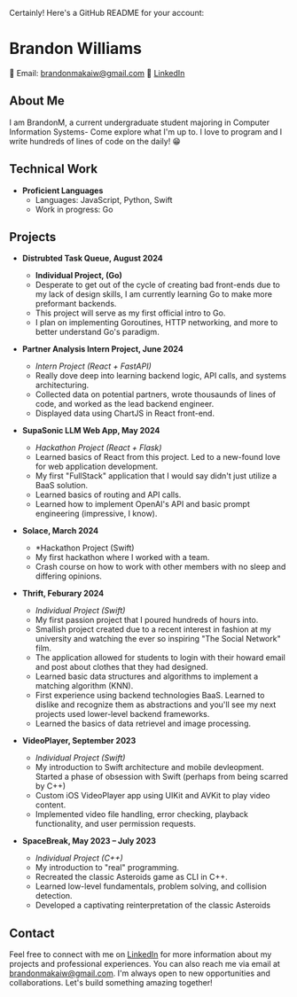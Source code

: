 Certainly! Here's a GitHub README for your account:

# Brandon Williams

📧 Email: brandonmakaiw@gmail.com
🔗 [LinkedIn](https://www.linkedin.com/in/brandon-williams/)

## About Me

I am BrandonM, a current undergraduate student majoring in Computer Information Systems-
Come explore what I'm up to. I love to program and I write hundreds of lines of code on the daily! 😁

## Technical Work

- **Proficient Languages**
  - Languages: JavaScript, Python, Swift
  - Work in progress: Go
  
## Projects

- **Distrubted Task Queue, August 2024**
  - **Individual Project, (Go)**
  - Desperate to get out of the cycle of creating bad front-ends due to my lack of design skills, I am currently learning Go to make more preformant backends.
  - This project will serve as my first official intro to Go.
  - I plan on implementing Goroutines, HTTP networking, and more to better understand Go's paradigm.

- **Partner Analysis Intern Project, June 2024**
  - *Intern Project (React + FastAPI)*
  - Really dove deep into learning backend logic, API calls, and systems architecturing.
  - Collected data on potential partners, wrote thousaunds of lines of code, and worked as the lead backend engineer.
  - Displayed data using ChartJS in React front-end.

- **SupaSonic LLM Web App, May 2024**
  - *Hackathon Project (React + Flask)*
  - Learned basics of React from this project. Led to a new-found love for web application development.
  - My first "FullStack" application that I would say didn't just utilize a BaaS solution.
  - Learned basics of routing and API calls.
  - Learned how to implement OpenAI's API and basic prompt engineering (impressive, I know).

- **Solace, March 2024**
  - *Hackathon Project (Swift)
  - My first hackathon where I worked with a team.
  - Crash course on how to work with other members with no sleep and differing opinions.

- **Thrift, Feburary 2024**
  - *Individual Project (Swift)*
  - My first passion project that I poured hundreds of hours into.
  - Smallish project created due to a recent interest in fashion at my university and watching the ever so inspiring "The Social Network" film.
  - The application allowed for students to login with their howard email and post about clothes that they had designed.
  - Learned basic data structures and algorithms to implement a matching algorithm (KNN).
  - First experience using backend technologies BaaS. Learned to dislike and recognize them as abstractions and you'll see my next projects used lower-level backend frameworks.
  - Learned the basics of data retrievel and image processing.

- **VideoPlayer, September 2023**
  - *Individual Project (Swift)*
  - My introduction to Swift architecture and mobile devleopment. Started a phase of obsession with Swift (perhaps from being scarred by C++)
  - Custom iOS VideoPlayer app using UIKit and AVKit to play video content.
  - Implemented video file handling, error checking, playback functionality, and user permission requests.

- **SpaceBreak, May 2023 – July 2023**
  - *Individual Project (C++)*
  - My introduction to "real" programming.
  - Recreated the classic Asteroids game as CLI in C++.
  - Learned low-level fundamentals, problem solving, and collision detection.
  - Developed a captivating reinterpretation of the classic Asteroids 



  
## Contact

Feel free to connect with me on [LinkedIn](https://www.linkedin.com/in/brandon-williams/) for more information about my projects and professional experiences. You can also reach me via email at brandonmakaiw@gmail.com. I'm always open to new opportunities and collaborations. Let's build something amazing together!
<!---
brandonmakai/brandonmakai is a ✨ special ✨ repository because its `README.md` (this file) appears on your GitHub profile.
You can click the Preview link to take a look at your changes.
--->
